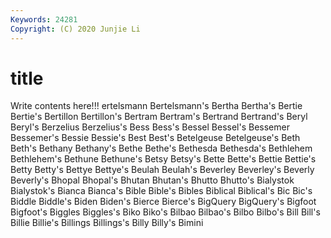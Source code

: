 ```yaml
---
Keywords: 24281
Copyright: (C) 2020 Junjie Li
---
```


# title

Write contents here!!!
ertelsmann 
Bertelsmann's 
Bertha 
Bertha's
Bertie 
Bertie's 
Bertillon 
Bertillon's 
Bertram 
Bertram's 
Bertrand 
Bertrand's 
Beryl 
Beryl's
Berzelius 
Berzelius's 
Bess 
Bess's 
Bessel 
Bessel's 
Bessemer 
Bessemer's 
Bessie 
Bessie's
Best 
Best's 
Betelgeuse 
Betelgeuse's 
Beth 
Beth's 
Bethany 
Bethany's 
Bethe 
Bethe's
Bethesda 
Bethesda's 
Bethlehem 
Bethlehem's 
Bethune 
Bethune's 
Betsy 
Betsy's 
Bette 
Bette's
Bettie 
Bettie's 
Betty 
Betty's 
Bettye 
Bettye's 
Beulah 
Beulah's 
Beverley 
Beverley's
Beverly 
Beverly's 
Bhopal 
Bhopal's 
Bhutan 
Bhutan's 
Bhutto 
Bhutto's 
Bialystok 
Bialystok's
Bianca 
Bianca's 
Bible 
Bible's 
Bibles 
Biblical 
Biblical's 
Bic 
Bic's 
Biddle
Biddle's 
Biden 
Biden's 
Bierce 
Bierce's 
BigQuery 
BigQuery's 
Bigfoot 
Bigfoot's 
Biggles
Biggles's 
Biko 
Biko's 
Bilbao 
Bilbao's 
Bilbo 
Bilbo's 
Bill 
Bill's 
Billie
Billie's 
Billings 
Billings's 
Billy 
Billy's 
Bimini 
